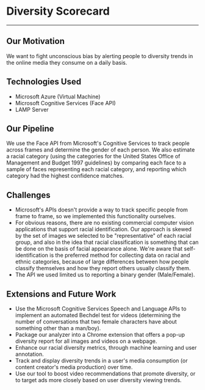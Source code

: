 # Diversity Scorecard

---


## Our Motivation
We want to fight unconscious bias by alerting people to diversity trends in the online media they consume on a daily basis.

## Technologies Used

*	Microsoft Azure (Virtual Machine)
*	Microsoft Cognitive Services (Face API)
*	LAMP Server

## Our Pipeline
We use the Face API from Microsoft's Cognitive Services to track people across frames and determine the gender of each person. We also estimate a racial category (using the categories for the United States Office of Management and Budget 1997 guidelines) by comparing each face to a sample of faces representing each racial category, and reporting which category had the highest confidence matches.

## Challenges

* Microsoft's APIs doesn't provide a way to track specific people from frame to frame, so we implemented this functionality ourselves.
* For obvious reasons, there are no existing commercial computer vision applications that support racial identification. Our approach is skewed by the set of images we selected to be "representative" of each racial group, and also in the idea that racial classification is something that can be done on the basis of facial appearance alone. We're aware that self-identification is the preferred method for collecting data on racial and ethnic categories, because of large differences between how people classify themselves and how they report others usually classify them.
* The API we used limited us to reporting a binary gender (Male/Female).

## Extensions and Future Work

* Use the Microsoft Cognitive Services Speech and Language APIs to implement an automated Bechdel test for videos (determining the number of conversations that two female characters have about something other than a man/boy).
* Package our analyzer into a Chrome extension that offers a pop-up diversity report for all images and videos on a webpage.
* Enhance our racial diversity metrics, through machine learning and user annotation.
* Track and display diversity trends in a user's media consumption (or content creator's media production) over time.
* Use our tool to boost video recommendations that promote diversity, or to target ads more closely based on user diversity viewing trends.


